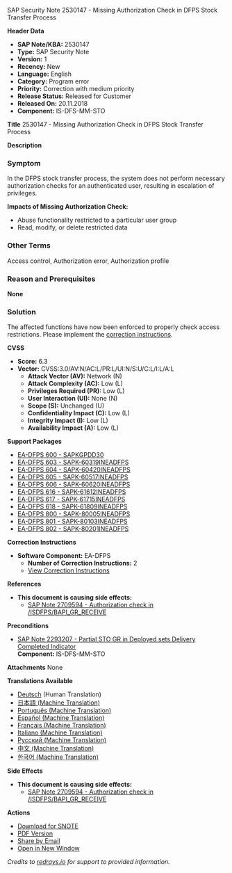 SAP Security Note 2530147 - Missing Authorization Check in DFPS Stock Transfer Process

**Header Data**
- **SAP Note/KBA:** 2530147
- **Type:** SAP Security Note
- **Version:** 1
- **Recency:** New
- **Language:** English
- **Category:** Program error
- **Priority:** Correction with medium priority
- **Release Status:** Released for Customer
- **Released On:** 20.11.2018
- **Component:** IS-DFS-MM-STO

**Title**
2530147 - Missing Authorization Check in DFPS Stock Transfer Process

**Description**

### Symptom
In the DFPS stock transfer process, the system does not perform necessary authorization checks for an authenticated user, resulting in escalation of privileges.

**Impacts of Missing Authorization Check:**
- Abuse functionality restricted to a particular user group
- Read, modify, or delete restricted data

### Other Terms
Access control, Authorization error, Authorization profile

### Reason and Prerequisites
**None**

### Solution
The affected functions have now been enforced to properly check access restrictions. Please implement the [correction instructions](https://me.sap.com/corrins/0002530147/485).

**CVSS**
- **Score:** 6.3
- **Vector:** CVSS:3.0/AV:N/AC:L/PR:L/UI:N/S:U/C:L/I:L/A:L
  - **Attack Vector (AV):** Network (N)
  - **Attack Complexity (AC):** Low (L)
  - **Privileges Required (PR):** Low (L)
  - **User Interaction (UI):** None (N)
  - **Scope (S):** Unchanged (U)
  - **Confidentiality Impact (C):** Low (L)
  - **Integrity Impact (I):** Low (L)
  - **Availability Impact (A):** Low (L)

**Support Packages**
- [EA-DFPS 600 - SAPKGPDD30](https://me.sap.com/supportpackage/SAPKGPDD30)
- [EA-DFPS 603 - SAPK-60319INEADFPS](https://me.sap.com/supportpackage/SAPK-60319INEADFPS)
- [EA-DFPS 604 - SAPK-60420INEADFPS](https://me.sap.com/supportpackage/SAPK-60420INEADFPS)
- [EA-DFPS 605 - SAPK-60517INEADFPS](https://me.sap.com/supportpackage/SAPK-60517INEADFPS)
- [EA-DFPS 606 - SAPK-60620INEADFPS](https://me.sap.com/supportpackage/SAPK-60620INEADFPS)
- [EA-DFPS 616 - SAPK-61612INEADFPS](https://me.sap.com/supportpackage/SAPK-61612INEADFPS)
- [EA-DFPS 617 - SAPK-61715INEADFPS](https://me.sap.com/supportpackage/SAPK-61715INEADFPS)
- [EA-DFPS 618 - SAPK-61809INEADFPS](https://me.sap.com/supportpackage/SAPK-61809INEADFPS)
- [EA-DFPS 800 - SAPK-80005INEADFPS](https://me.sap.com/supportpackage/SAPK-80005INEADFPS)
- [EA-DFPS 801 - SAPK-80103INEADFPS](https://me.sap.com/supportpackage/SAPK-80103INEADFPS)
- [EA-DFPS 802 - SAPK-80201INEADFPS](https://me.sap.com/supportpackage/SAPK-80201INEADFPS)

**Correction Instructions**
- **Software Component:** EA-DFPS
  - **Number of Correction Instructions:** 2
  - [View Correction Instructions](https://me.sap.com/corrins/0002530147/485)

**References**
- **This document is causing side effects:**
  - [SAP Note 2709594 - Authorization check in /ISDFPS/BAPI_GR_RECEIVE](https://me.sap.com/notes/0002709594)

**Preconditions**
- [SAP Note 2293207 - Partial STO GR in Deployed sets Delivery Completed Indicator](https://me.sap.com/notes/2293207)  
  **Component:** IS-DFS-MM-STO

**Attachments**
None

**Translations Available**
- [Deutsch](https://me.sap.com/notes/0002530147/D) (Human Translation)
- [日本語 (Machine Translation)](https://me.sap.com/notes/0002530147/J)
- [Português (Machine Translation)](https://me.sap.com/notes/0002530147/P)
- [Español (Machine Translation)](https://me.sap.com/notes/0002530147/S)
- [Français (Machine Translation)](https://me.sap.com/notes/0002530147/F)
- [Italiano (Machine Translation)](https://me.sap.com/notes/0002530147/I)
- [Русский (Machine Translation)](https://me.sap.com/notes/0002530147/R)
- [中文 (Machine Translation)](https://me.sap.com/notes/0002530147/1)
- [한국어 (Machine Translation)](https://me.sap.com/notes/0002530147/3)

**Side Effects**
- **This document is causing side effects:**
  - [SAP Note 2709594 - Authorization check in /ISDFPS/BAPI_GR_RECEIVE](https://me.sap.com/notes/0002709594)

**Actions**
- [Download for SNOTE](https://notesdownloads.sap.com/note/0040000002254962018)
- [PDF Version](https://userapps.support.sap.com/sap/support/sfm/notes/print/0002530147?language=en-US&token=6CCA85CCD33D8F81A40E352FACA7AC52)
- [Share by Email](#)
- [Open in New Window](#)

*Credits to [redrays.io](https://redrays.io) for support to provided information.*
